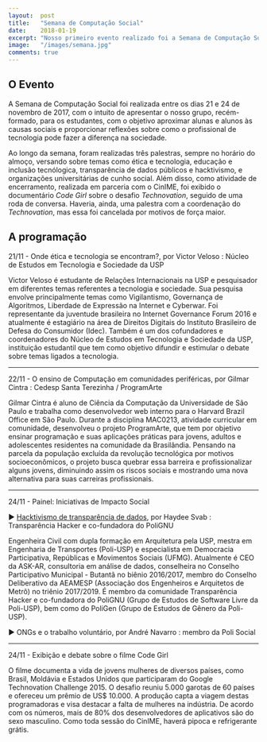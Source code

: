 ```yaml
---
layout:  post
title:   "Semana de Computação Social"
date:    2018-01-19
excerpt: "Nosso primeiro evento realizado foi a Semana de Computação Social, em novembro de 2017. Leia mais sobre as palestras e debates."
image:   "/images/semana.jpg"
comments: true
---
```


## O Evento

A Semana de Computação Social foi realizada entre os dias 21 e 24 de novembro de 2017, com o intuito de apresentar o nosso grupo, recém-formado, para os estudantes, com o objetivo aproximar alunas e alunos às causas sociais e proporcionar reflexões sobre como o profissional de tecnologia pode fazer a diferença na sociedade.

Ao longo da semana, foram realizadas três palestras, sempre no horário do almoço, versando sobre temas como ética e tecnologia, educação e inclusão tecnólogica, transparência de dados públicos e hacktivismo, e organizações universitárias de cunho social. Além disso, como atividade de encerramento, realizada em parceria com o CinIME, foi exibido o documentário _Code Girl_ sobre o desafio _Technovation_, seguido de uma roda de conversa. Haveria, ainda, uma palestra com a coordenação do _Technovation_, mas essa foi cancelada por motivos de força maior.

## A programação

21/11 - Onde ética e tecnologia se encontram?, por Victor Veloso : Núcleo de Estudos em Tecnologia e Sociedade da USP

Victor Veloso é estudante de Relações Internacionais na USP e pesquisador em diferentes temas referentes a tecnologia e sociedade. Sua pesquisa envolve principalmente temas como Vigilantismo, Governança de Algoritmos, Liberdade de Expressão na Internet e Cyberwar. Foi representante da juventude brasileira no Internet Governance Forum 2016 e atualmente é estagiário na área de Direitos Digitais do Instituto Brasileiro de Defesa do Consumidor (Idec). Também é um dos cofundadores e coordenadores do Núcleo de Estudos em Tecnologia e Sociedade da USP, instituição estudantil que tem como objetivo difundir e estimular o debate sobre temas ligados a tecnologia.

-----------------------------------------

22/11 - O ensino de Computação em comunidades periféricas, por Gilmar Cintra : Cedesp Santa Terezinha / ProgramArte

Gilmar Cintra é aluno de Ciência da Computação da Universidade de São Paulo e trabalha como desenvolvedor web interno para o Harvard Brazil Office em São Paulo. Durante a disciplina MAC0213, atividade curricular em comunidade, desenvolveu o projeto ProgramArte, que tem por objetivo ensinar programação e suas aplicações práticas para jovens, adultos e adolescentes residentes na comunidade da Brasilândia. Pensando na parcela da população excluída da revolução tecnológica por motivos socioeconômicos, o projeto busca quebrar essa barreira e profissionalizar alguns jovens, diminuindo assim os riscos sociais e mostrando uma nova alternativa para suas carreiras profissionais.

-----------------------------------------

24/11 - Painel: Iniciativas de Impacto Social

► [Hacktivismo de transparência de dados](https://pt.slideshare.net/haydeesvab/hackativismo-e-transparncia-de-dados-82682026/), por Haydee Svab : Transparência Hacker e co-fundadora do PoliGNU

Engenheira Civil com dupla formação em Arquitetura pela USP, mestra em Engenharia de Transportes (Poli-USP) e especialista em Democracia Participativa, Repúblicas e Movimentos Sociais (UFMG). Atualmente é CEO da ASK-AR, consultoria em análise de dados, conselheira no Conselho Participativo Municipal - Butantã no biênio 2016/2017, membro do Conselho Deliberativo da AEAMESP (Associação dos Engenheiros e Arquitetos de Metrô) no triênio 2017/2019. É membro da comunidade Transparência Hacker e co-fundadora do PoliGNU (Grupo de Estudos de Software Livre da Poli-USP), bem como do PoliGen (Grupo de Estudos de Gênero da Poli-USP).

► ONGs e o trabalho voluntário, por André Navarro : membro da Poli Social

-----------------------------------------

24/11 - Exibição e debate sobre o filme Code Girl

O filme documenta a vida de jovens mulheres de diversos países, como Brasil, Moldávia e Estados Unidos que participaram do Google Technovation Challenge 2015. O desafio reuniu 5.000 garotas de 60 países e ofereceu um prêmio de US$ 10.000. A produção capta a viagem destas programadoras e visa destacar a falta de mulheres na indústria. De acordo com os números, mais de 80% dos desenvolvedores de aplicativos são do sexo masculino. Como toda sessão do CinIME, haverá pipoca e refrigerante grátis.
